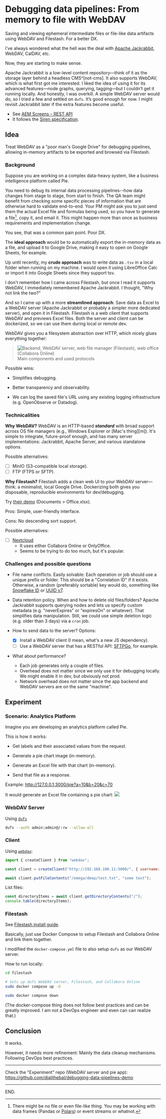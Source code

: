 # Debugging data pipelines: From memory to file with WebDAV

Saving and viewing ephemeral intermediate files or file-like data artifacts using WebDAV and Filestash. For a better DX.

I've always wondered what the hell was the deal with [Apache Jackrabbit][apache-jackrabbit], WebDAV, CalDAV, etc.

Now, they are starting to make sense.

Apache Jackrabbit is a low-level content repository—think of it as the storage layer behind a headless CMS^[not-cms]. It also supports WebDAV, which is what first got me interested.
I liked the idea of using it for its advanced features—node graphs, querying, tagging—but I couldn’t get it running locally.
And honestly, I was overkill. A simple WebDAV server would do, so I tried a few and settled on `dufs`. It’s good enough for now. I might revisit Jackrabbit later if the extra features become useful.

[^not-cms]:  It's not a CMS itself, but you can build one on top of it. Adobe Experience Manager does this, exposing content via a RESTful API.
  * See [AEM Screens – REST API][aem-rest-apis]
  * It follows the [Siren specification][siren].


## Idea

Treat WebDAV as a "poor man's Google Drive" for debugging pipelines, allowing in-memory artifacts to be exported and browsed via Filestash.

### Background

Suppose you are working on a complex data-heavy system, like a business intelligence platform called Pie.

You need to debug its internal data processing pipelines--how data changes from stage to stage, from start to finish.
The QA team might benefit from checking some specific pieces of information that are otherwise hard to validate end-to-end.
Your PM might ask you to just send them the actual Excel file and formulas being used, so you have to generate a file[^maybe-file-like], copy it, and email it. This might happen more than once as business requirements and implementation change.

[^maybe-file-like]: There might be no file or even file-like thing. You may be working with data frames (Pandas or [Polars][polars]) or event streams or whatnot.

[polars]: https://github.com/pola-rs/polars

You see, that was a common pain point. Poor DX.

The **ideal approach** would be to automatically export the in-memory data as a file, and upload it to Google Drive, making it easy to open on Google Sheets, for example.

Up until recently, my **crude approach** was to write data as `.tsv` in a local folder when running on my machine. I would open it using LibreOffice Calc or import it into Google Sheets since they support tsv.

I don't remember how I came across Filestash, but once I read it supports WebDAV, I immediately remembered Apache Jackrabbit. I thought, "Why not link the two?"

And so I came up with a more **streamlined approach**: Save data as Excel to a WebDAV server (Apache Jackrabbit or probably a simpler more dedicated server), and open it in Filestash.
Filestash is a web client that supports WebDAV and previews Excel files.
Both the server and client can be dockerized, so we can use them during local or remote dev.

WebDAV gives you a filesystem abstraction over HTTP, which nicely glues everything together:

> ![Backend, WebDAV server, web file manager (Filestash), web office (Collabora Online)](./components.tldr.png)
> Main components and used protocols

Possible wins:

- Simplifies debugging.

- Better transparency and observability.

- We can log the saved file's URL using any existing logging infrastructure (e.g. OpenObserve or Datadog).


### Technicalities

**Why WebDAV?**
WebDAV is an HTTP-based **_standard_** with broad support across OS file managers (e.g., Windows Explorer or [Mac's thing][m]). It's simple to integrate, future-proof enough, and has many server implementations: Jackrabbit, Apache Server, and various standalone options.

Possible alternatives:
- [ ] MinIO (S3-compatible local storage).
- [ ] FTP (FTPS or SFTP).

**Why Filestash?**
Filestash adds a clean web UI to your WebDAV server—think: a minimalist, local Google Drive. Dockerizing both gives you disposable, reproducible environments for dev/debugging.

Try [their demo][filestash-demo] (Documents > Office.xlsx).

Pros: Simple, user-friendly interface.

Cons: No descending sort support.


Possible alternatives:

- [ ] [Nextcloud](https://nextcloud.com/)
  * It uses either Collabora Online or OnlyOffice.
  * Seems to be trying to do too much, but it's popular.


### Challenges and possible questions

- File name conflicts.
Easily solvable: Each operation or job should use a unique prefix or folder. This should be a "Correlation ID" if it exists.
Otherwise, a random (preferably sortable) key would do, something like [Snowflake ID][snowflake-id] or [UUID v7][uuid-v7].

- Data retention policy. When and how to delete old files/folders?
Apache Jackrabbit supports querying nodes and lets us specify custom metadata (e.g. "neverExpires" or "expiresOn" or whatever). That simplifies data manipulation.
Still, we could use simple deletion logic (e.g. older than 3 days) via a `cron` job.

- How to send data to the server?
Options:
  * [x] Install a WebDAV client (I mean, what's a new JS dependency).
  * [ ] Use a WebDAV server that has a RESTful API: [SFTPGo][sftpgo], for example.

- What about performance?
  * Each job generates only a couple of files.
  * Overhead does not matter since we only use it for debugging locally. We might enable it in dev, but obviously not prod.
  * Network overhead does not matter since the app backend and WebDAV servers are on the same "machine".


## Experiment

### Scenario: Analytics Platform

Imagine you are developing an analytics platform called Pie.

This is how it works:

- Get labels and their associated values from the request.

- Generate a pie chart image (in-memory).

- Generate an Excel file with that chart (in-memory).

- Send that file as a response.

Example:
http://127.0.0.1:3000/pie?a=10&b=20&c=70

It would generate an Excel file containing a pie chart:
![](./screenshot-pie-a-10-b-20-c-70.png)

### WebDAV Server

Using [`dufs`][dufs]
```sh
dufs --auth admin:admin@/:rw --allow-all
```

### Client

Using [`webdav`][npm-webdav]:
```js
import { createClient } from "webdav";

const client = createClient("http://192.168.100.11:5000/", { username: "admin", password: "admin" });

await client.putFileContents("/omega/deep/test.txt", "some text");
```

List files:
```js
const directoryItems = await client.getDirectoryContents("/");
console.table(directoryItems);
```

### Filestash

See [Filestash install guide](https://www.filestash.app/docs/install-and-upgrade/).

Basically, just use Docker Compose to setup Filestash and Collabora Online and link them together.

I modified the `docker-compose.yml` file to also setup `dufs` as our WebDAV server.

How to run locally:
```sh
cd filestash

# Sets up dufs WebDAV server, Filestash, and Collabora Online
sudo docker compose up -d

sudo docker compose down
```

(The docker-compose thing does not follow best practices and can be greatly improved.
I am not a DevOps engineer and even can can realize that.)


## Conclusion

It works.

However, it needs more refinement:
Mainly the data cleanup mechanisms.
Following DevOps best practices.

---

Check the "Experiment" repo (WebDAV server and pie app): https://github.com/djalilhebal/debugging-data-pipelines-demo

---

END.

<!-- LINK DEFS -->

[snowflake-id]: https://en.wikipedia.org/wiki/Snowflake_ID
[uuid-v7]: https://en.wikipedia.org/wiki/Universally_unique_identifier#Version_7_(timestamp_and_random)

[siren]: https://github.com/kevinswiber/siren

[aem-rest-apis]: https://experienceleague.adobe.com/en/docs/experience-manager-cloud-service/content/screens-as-cloud-service/developing-screens-cloud/rest-apis-screens-cloud "REST APIs | Adobe Experience Manager"

[apache-jackrabbit]: https://jackrabbit.apache.org/
[dufs]: https://github.com/sigoden/dufs
[sftpgo]: https://github.com/drakkan/sftpgo

[npm-webdav]: https://github.com/perry-mitchell/webdav-client
[mac-webdav]: https://support.apple.com/en-gb/guide/mac-help/mchlp1546/mac "Connect to or disconnect from a WebDAV server on Mac – Apple Support (UK)"

[filestash-demo]: https://demo.filestash.app/login?type=webdav&url=https%3A%2F%2Fwebdav.filestash.app&username=&password=
